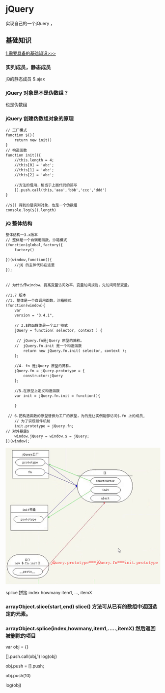 # jQuery
实现自己的一个jQuery ，

## 基础知识


[1.需要具备的基础知识>>>](./base/README.md)


	
### 实列成员，静态成员
jQ的静态成员 $.ajax

###  jQuery 对象是不是伪数组？
 也是伪数组

###  jQuery 创建伪数组对象的原理
	// 工厂模式
	function $(){
		return new init()
	}
	// 构造函数
	function init(){
		//this.length = 4;
		//this[0] = 'abc';
		//this[1] = 'abc';
		//this[2] = 'abc';

		//方法的借用，相当于上面代码的简写
		[].push.call(this,'aaa','bbb','ccc','ddd')
	}
	
	//$() 得到的是实列对象，也是一个伪数组
	console.log($().length)

### jQ 整体结构
	整体结构一3.x版本
	// 整体是一个自调用函数，沙箱模式
	(function(global,factory){
		factory()

	})(window,function(){
		//jQ 的主体代码在这里
	});


	// 为什么传window，提高变量访问效率，变量访问规则，先访问局部变量，

	//1.7 版本
	//1. 整体是一个自调用函数，沙箱模式
	(function(window){
    	var
		version = "3.4.1",

		// 3.$的函数体是一个工厂模式
		jQuery = function( selector, context ) {

         // jQuery.fn是jQuery 原型的简称。
        //  jQuery.fn.init 是一个构造函数
			return new jQuery.fn.init( selector, context );
    	};
    
   	 	//4. fn 是jQuery 原型的简称。
    	jQuery.fn = jQuery.prototype = {
        	constructor:jQuery
    	};
	
    	//5.在原型上定义构造函数
    	var init = jQuery.fn.init = function(){

    	}

	 // 6.把构造函数的原型替换为工厂的原型，为的是让实例能够访问$.fn 上的成员,
    	// 为了实现插件机制
    	init.prototype = jQuery.fn;
    // 对外暴露$
    	window.jQuery = window.$ = jQuery;
	})(window);

![](./img/init.png)

splice  拼接  index  howmany   item1, ..., itemX



### arrayObject.slice(start,end)    slice() 方法可从已有的数组中返回选定的元素。

### arrayObject.splice(index,howmany,item1,.....,itemX)   然后返回被删除的项目

  var obj = {}

  [].push.call(obj,1)
  log(obj)

  obj.push = [].push;

  obj.push(10)

  log(obj)